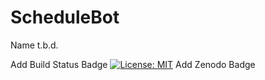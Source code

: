 # ScheduleBot
Name t.b.d.

Add Build Status Badge
[![License: MIT](https://img.shields.io/badge/License-MIT-yellow.svg)](https://opensource.org/licenses/MIT)
Add Zenodo Badge
